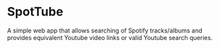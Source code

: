 # SpotTube

A simple web app that allows searching of Spotify tracks/albums and provides equivalent Youtube video links or valid Youtube search queries.

